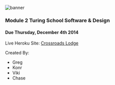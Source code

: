 ![banner](https://raw.githubusercontent.com/larsonkonr/dinner_dash/master/app/assets/images/lodgephotoshop3.jpg "Crossroads-lodge-banner")
### Module 2 Turing School Software & Design<br> ###
#### Due Thursday, December 4th 2014 ####

Live Heroku Site: [Crossroads Lodge](https://crossroadslodge.herokuapp.com/)
   
Created By:<br>
* Greg<br>
* Konr<br>
* Viki<br>
* Chase<br>
